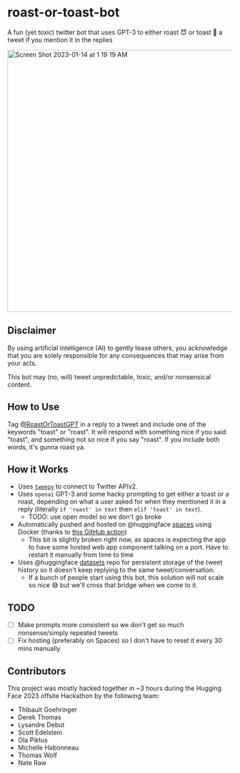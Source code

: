 # roast-or-toast-bot

A fun (yet toxic) twitter bot that uses GPT-3 to either roast 😈 or toast 🥂 a tweet if you mention it in the replies

<img width="587" alt="Screen Shot 2023-01-14 at 1 19 19 AM" src="https://user-images.githubusercontent.com/32437151/212440593-330efca7-1e88-46c8-a04b-c92aa70a9807.png">

## Disclaimer

By using artificial intelligence (AI) to gently tease others, you acknowledge that you are solely responsible for any consequences that may arise from your acts.

This bot may (no, will) tweet unpredictable, toxic, and/or nonsensical content.

## How to Use

Tag [@RoastOrToastGPT](https://twitter.com/RoastOrToastGPT) in a reply to a tweet and include one of the keywords "toast" or "roast". It will respond with something nice if you said "toast", and something not so nice if you say "roast". If you include both words, it's gunna roast ya.

## How it Works

- Uses [`tweepy`](https://docs.tweepy.org/en/stable/) to connect to Twitter APIv2.
- Uses `openai` GPT-3 and some hacky prompting to get either a toast or a roast, depending on what a user asked for when they mentioned it in a reply (literally `if 'roast' in text` then `elif 'toast' in text`).
  - TODO: use open model so we don't go broke
- Automatically pushed and hosted on @huggingface [spaces](https://hf.co/spaces) using Docker (thanks to [this GitHub action](https://github.com/nateraw/huggingface-sync-action))
  - This bit is slightly broken right now, as spaces is expecting the app to have some hosted web app component talking on a port. Have to restart it manually from time to time
- Uses @huggingface [datasets](https://hf.co/datasets) repo for persistent storage of the tweet history so it doesn't keep replying to the same tweet/conversation.
  - If a bunch of people start using this bot, this solution will not scale so nice 😅 but we'll cross that bridge when we come to it.

## TODO

- [ ] Make prompts more consistent so we don't get so much nonsense/simply repeated tweets
- [ ] Fix hosting (preferably on Spaces) so I don't have to reset it every 30 mins manually

## Contributors

This project was mostly hacked together in ~3 hours during the Hugging Face 2023 offsite Hackathon by the following team:

- Thibault Goehringer
- Derek Thomas
- Lysandre Debut
- Scott Edelstein
- Ola Piktus
- Michelle Habonneau
- Thomas Wolf
- Nate Raw
